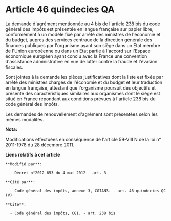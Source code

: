 # Article 46 quindecies QA

La demande d'agrément mentionnée au 4 bis de l'article 238 bis du code général des impôts est présentée en langue française
sur papier libre, conformément à un modèle fixé par arrêté des ministres de l'économie et du budget, auprès des services
centraux de la direction générale des finances publiques par l'organisme ayant son siège dans un Etat membre de l'Union
européenne ou dans un Etat partie à l'accord  sur l'Espace économique européen ayant conclu avec la France une  convention
d'assistance administrative en vue de lutter contre la fraude  et l'évasion fiscales. 

Sont jointes à la demande les pièces justificatives dont la liste est fixée par arrêté des ministres chargés de l'économie et
du budget et leur traduction en langue française, attestant que l'organisme poursuit des objectifs et présente des
caractéristiques similaires aux organismes dont le siège est situé en France répondant aux conditions prévues à l'article 238
bis du code général des impôts. 

Les demandes de renouvellement d'agrément sont présentées selon les mêmes modalités.

**Nota:**

Modifications effectuées en conséquence de l'article 59-VIII N de la loi n° 2011-1978 du 28 décembre 2011.

**Liens relatifs à cet article**

	**Modifié par**:

	  - Décret n°2012-653 du 4 mai 2012 - art. 3

	**Cité par**:

	  - Code général des impôts, annexe 3, CGIAN3. - art. 46 quindecies QC (V)

	**Cite**:

	  - Code général des impôts, CGI. - art. 238 bis
